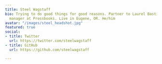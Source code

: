 ```yaml
---
title: Steel Wagstaff
bio: Trying to do good things for good reasons. Partner to Laurel Bastian. Product
  manager at Pressbooks. Live in Eugene, OR. He/him
avatar: "/images/steel_headshot.jpg"
featured: true
social:
- title: Twitter
  url: https://twitter.com/steelwagstaff
- title: GitHub
  url: https://github.com/steelwagstaff

---
```

